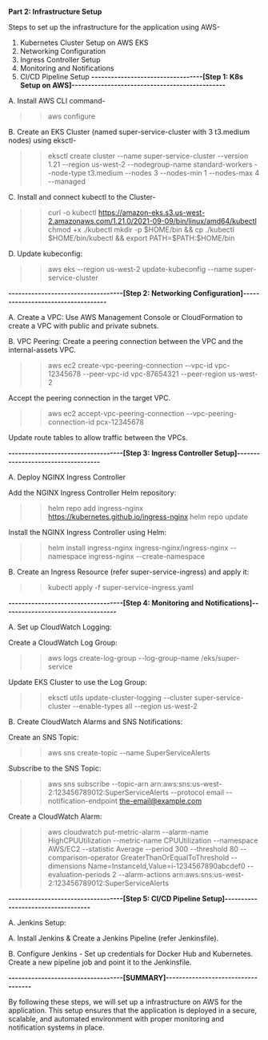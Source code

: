 **Part 2: Infrastructure Setup**

Steps to set up the infrastructure for the application using AWS-
1. Kubernetes Cluster Setup on AWS EKS
2. Networking Configuration
3. Ingress Controller Setup
4. Monitoring and Notifications
5. CI/CD Pipeline Setup
**----------------------------------[Step 1: K8s Setup on AWS]-----------------------------------------------**

A. Install AWS CLI command-
>> aws configure

B. Create an EKS Cluster (named super-service-cluster with 3 t3.medium nodes) using eksctl-
>> eksctl create cluster --name super-service-cluster --version 1.21 --region us-west-2 --nodegroup-name standard-workers --node-type t3.medium --nodes 3 --nodes-min 1 --nodes-max 4 --managed

C. Install and connect kubectl to the Cluster-
>> curl -o kubectl https://amazon-eks.s3.us-west-2.amazonaws.com/1.21.0/2021-09-09/bin/linux/amd64/kubectl
>> chmod +x ./kubectl
>> mkdir -p $HOME/bin && cp ./kubectl $HOME/bin/kubectl && export PATH=$PATH:$HOME/bin

D. Update kubeconfig:
>> aws eks --region us-west-2 update-kubeconfig --name super-service-cluster

**-----------------------------------[Step 2: Networking Configuration]-----------------------------------**

A. Create a VPC:
Use AWS Management Console or CloudFormation to create a VPC with public and private subnets.

B. VPC Peering:
Create a peering connection between the VPC and the internal-assets VPC.
>> aws ec2 create-vpc-peering-connection --vpc-id vpc-12345678 --peer-vpc-id vpc-87654321 --peer-region us-west-2

Accept the peering connection in the target VPC.
>> aws ec2 accept-vpc-peering-connection --vpc-peering-connection-id pcx-12345678

Update route tables to allow traffic between the VPCs.

**-----------------------------------[Step 3: Ingress Controller Setup]-----------------------------------**

A. Deploy NGINX Ingress Controller

Add the NGINX Ingress Controller Helm repository:
>> helm repo add ingress-nginx https://kubernetes.github.io/ingress-nginx
>> helm repo update

Install the NGINX Ingress Controller using Helm:
>> helm install ingress-nginx ingress-nginx/ingress-nginx --namespace ingress-nginx --create-namespace

B. Create an Ingress Resource (refer super-service-ingress) and apply it:
>> kubectl apply -f super-service-ingress.yaml

**-----------------------------------[Step 4: Monitoring and Notifications]-----------------------------------**

A. Set up CloudWatch Logging:

Create a CloudWatch Log Group:
>> aws logs create-log-group --log-group-name /eks/super-service

Update EKS Cluster to use the Log Group:
>> eksctl utils update-cluster-logging --cluster super-service-cluster --enable-types all --region us-west-2

B. Create CloudWatch Alarms and SNS Notifications:

Create an SNS Topic:
>> aws sns create-topic --name SuperServiceAlerts

Subscribe to the SNS Topic:
>> aws sns subscribe --topic-arn arn:aws:sns:us-west-2:123456789012:SuperServiceAlerts --protocol email --notification-endpoint the-email@example.com

Create a CloudWatch Alarm:
>> aws cloudwatch put-metric-alarm --alarm-name HighCPUUtilization --metric-name CPUUtilization --namespace AWS/EC2 --statistic Average --period 300 --threshold 80 --comparison-operator GreaterThanOrEqualToThreshold --dimensions Name=InstanceId,Value=i-1234567890abcdef0 --evaluation-periods 2 --alarm-actions arn:aws:sns:us-west-2:123456789012:SuperServiceAlerts

**-----------------------------------[Step 5: CI/CD Pipeline Setup]-----------------------------------**

A. Jenkins Setup:

A. Install Jenkins & Create a Jenkins Pipeline (refer Jenkinsfile).

B. Configure Jenkins - 
Set up credentials for Docker Hub and Kubernetes.
Create a new pipeline job and point it to the Jenkinsfile.

**-----------------------------------[SUMMARY]-----------------------------------**

By following these steps, we will set up a infrastructure on AWS for the application. 
This setup ensures that the application is deployed in a secure, scalable, and automated environment with proper monitoring and notification systems in place.
